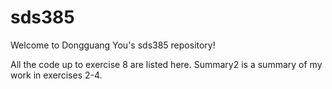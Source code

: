 # sds385
Welcome to Dongguang You's sds385 repository!

All the code up to exercise 8 are listed here. Summary2 is a summary of my work in exercises 2-4.

